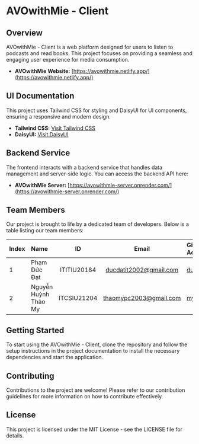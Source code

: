 # AVOwithMie - Client

## Overview
AVOwithMie - Client is a web platform designed for users to listen to podcasts and read books. This project focuses on providing a seamless and engaging user experience for media consumption.
- **AVOwithMie Website:** [https://avowithmie.netlify.app/](https://avowithmie.netlify.app/)

## UI Documentation
This project uses Tailwind CSS for styling and DaisyUI for UI components, ensuring a responsive and modern design.

- **Tailwind CSS:** [Visit Tailwind CSS](https://tailwindcss.com/)
- **DaisyUI:** [Visit DaisyUI](https://daisyui.com/)

## Backend Service
The frontend interacts with a backend service that handles data management and server-side logic. You can access the backend API here:
- **AVOwithMie Server:** [https://avowithmie-server.onrender.com/](https://avowithmie-server.onrender.com/)

## Team Members
Our project is brought to life by a dedicated team of developers. Below is a table listing our team members:

| Index | Name                   |     ID      |              Email               | Github Account             |
|:------|:-----------------------|:-----------:|:--------------------------------:|:---------------------------|
| 1     | Phạm Đức Đạt           | ITITIU20184 | ducdatit2002@gmail.com          | [ducdatit2002](https://github.com/ducdatit2002) |
| 2     | Nguyễn Huỳnh Thảo My   | ITCSIU21204 | thaomypc2003@gmail.com          | [my003](https://github.com/my003) |

## Getting Started
To start using the AVOwithMie - Client, clone the repository and follow the setup instructions in the project documentation to install the necessary dependencies and start the application.

## Contributing
Contributions to the project are welcome! Please refer to our contribution guidelines for more information on how to contribute effectively.

## License
This project is licensed under the MIT License - see the LICENSE file for details.
